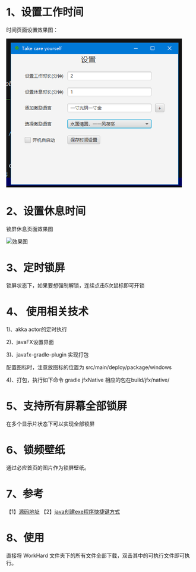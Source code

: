 # 1、设置工作时间

时间页面设置效果图：

![效果图](https://raw.githubusercontent.com/houyafei/have-a-rest-for-hard-work/master/gitImage/v2.png)

# 2、设置休息时间

锁屏休息页面效果图

![效果图](https://raw.githubusercontent.com/houyafei/have-a-rest-for-hard-work/master/gitImage/lock_page.png)


# 3、定时锁屏
锁屏状态下，如果要想强制解锁，连续点击5次鼠标即可开锁

# 4、 使用相关技术
1)、akka actor的定时执行

2)、javaFX设置界面

3)、javafx-gradle-plugin 实现打包

配置图标时，注意放图标的位置为 src/main/deploy/package/windows

4)、打包，执行如下命令
gradle jfxNative
相应的包在build/jfx/native/



# 5、支持所有屏幕全部锁屏

在多个显示片状态下可以实现全部锁屏

# 6、锁频壁纸

通过必应首页的图片作为锁屏壁纸。

# 7、参考
【1】[源码地址](https://github.com/houyafei/have-a-rest-for-hard-work)
【2】[java创建exe程序快捷键方式](https://blog.csdn.net/rico_zhou/article/details/80062917)

# 8、使用

直接将 WorkHard 文件夹下的所有文件全部下载，双击其中的可执行文件即可执行。
